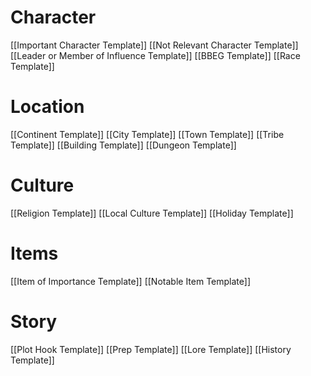 # Character
[[Important Character Template]]
[[Not Relevant Character Template]]
[[Leader or Member of Influence Template]]
[[BBEG Template]]
[[Race Template]]
# Location
[[Continent Template]]
[[City Template]]
[[Town Template]]
[[Tribe Template]]
[[Building Template]]
[[Dungeon Template]]

# Culture
[[Religion Template]]
[[Local Culture Template]]
[[Holiday Template]]
# Items
[[Item of Importance Template]]
[[Notable Item Template]]
# Story
[[Plot Hook Template]]
[[Prep Template]]
[[Lore Template]]
[[History Template]]